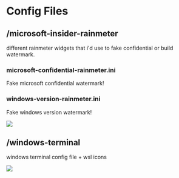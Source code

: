 # Config Files

## /microsoft-insider-rainmeter
different rainmeter widgets that i'd use to fake confidential or build watermark.
### microsoft-confidential-rainmeter.ini
Fake microsoft confidential watermark! 
### windows-version-rainmeter.ini
Fake windows version watermark!

![](https://b.catgirlsare.sexy/21wm.png)

## /windows-terminal
windows terminal config file + wsl icons

![](https://b.catgirlsare.sexy/miLuBjz3.png)
